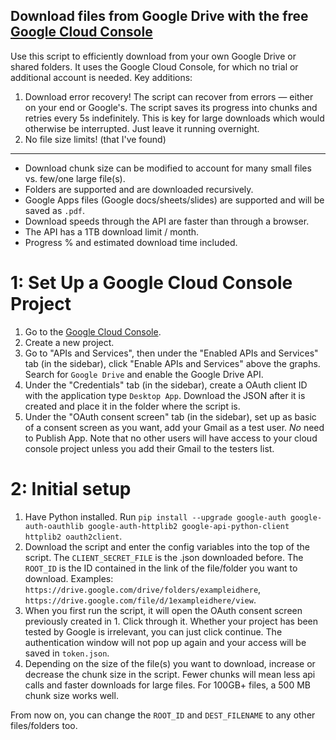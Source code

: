 ## Download files from Google Drive with the free [Google Cloud Console](https://cloud.google.com/)

Use this script to efficiently download from your own Google Drive or shared folders. It uses the Google Cloud Console, for which no trial or additional account is needed. Key additions:

1. Download error recovery! The script can recover from errors — either on your end or Google's. The script saves its progress into chunks and retries every 5s indefinitely. This is key for large downloads which would otherwise be interrupted. Just leave it running overnight.
2. No file size limits! (that I've found)

--- 

- Download chunk size can be modified to account for many small files vs. few/one large file(s).
- Folders are supported and are downloaded recursively.
- Google Apps files (Google docs/sheets/slides) are supported and will be saved as `.pdf`.
- Download speeds through the API are faster than through a browser.
- The API has a 1TB download limit / month.
- Progress % and estimated download time included.

# 1: Set Up a Google Cloud Console Project
1. Go to the [Google Cloud Console](https://console.cloud.google.com/).
2. Create a new project.
3. Go to "APIs and Services", then under the "Enabled APIs and Services" tab (in the sidebar), click "Enable APIs and Services" above the graphs. Search for `Google Drive` and enable the Google Drive API.
4. Under  the "Credentials" tab (in the sidebar), create a OAuth client ID with the application type `Desktop App`. Download the JSON after it is created and place it in the folder where the script is.
5. Under  the "OAuth consent screen" tab (in the sidebar), set up as basic of a consent screen as you want, add your Gmail as a test user. *No* need to Publish App. Note that no other users will have access to your cloud console project unless you add their Gmail to the testers list.

# 2: Initial setup
1. Have Python installed. Run `pip install --upgrade google-auth google-auth-oauthlib google-auth-httplib2 google-api-python-client httplib2 oauth2client`.
2. Download the script and enter the config variables into the top of the script. The `CLIENT_SECRET_FILE` is the .json downloaded before. The `ROOT_ID` is the ID contained in the link of the file/folder you want to download. Examples: `https://drive.google.com/drive/folders/exampleidhere`, `https://drive.google.com/file/d/1exampleidhere/view`.
3. When you first run the script, it will open the OAuth consent screen previously created in 1. Click through it. Whether your project has been tested by Google is irrelevant, you can just click continue. The authentication window will not pop up again and your access will be saved in `token.json`.
4. Depending on the size of the file(s) you want to download, increase or decrease the chunk size in the script. Fewer chunks will mean less api calls and faster downloads for large files. For 100GB+ files, a 500 MB chunk size works well.


From now on, you can change the `ROOT_ID` and `DEST_FILENAME` to any other files/folders too.
